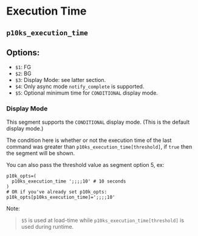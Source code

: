 # Execution Time
## `p10ks_execution_time`

## Options:
- `$1`: FG
- `$2`: BG
- `$3`: Display Mode: see latter section.
- `$4`: Only async mode `notify_complete` is supported.
- `$5`: Optional minimum time for `CONDITIONAL` display mode.

### Display Mode

This segment supports the `CONDITIONAL` display mode. (This is the default display mode.)

The condition here is whether or not the execution time of the last command was greater than `p10ks_execution_time[threshold]`, if `true` then the segment will be shown.

You can also pass the threshold value as segment option 5, ex:

```shell
p10k_opts=(
  p10ks_execution_time ';;;;10' # 10 seconds
)
# OR if you've already set p10k_opts:
p10k_opts[p10ks_execution_time]=';;;;10'
```

Note:
> `$5` is used at load-time while `p10ks_execution_time[threshold]` is used during runtime.
